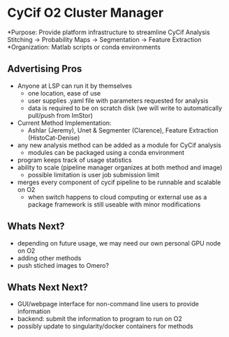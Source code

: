 # CyCif O2 Cluster Manager

*Purpose: Provide platform infrastructure to streamline CyCif Analysis
Stitching -> Probability Maps -> Segmentation -> Feature Extraction 
*Organization:  Matlab scripts or conda environments

## Advertising Pros

- Anyone at LSP can run it by themselves
	- one location, ease of use
	- user supplies .yaml file with parameters requested for analysis
	- data is required to be on scratch disk (we will write to automatically pull/push from ImStor)
- Current Method Implementation:
	- Ashlar (Jeremy), Unet & Segmenter (Clarence), Feature Extraction (HistoCat-Denise) 
- any new analysis method can be added as a module for CyCif analysis
	- modules can be packaged using a conda environment 
- program keeps track of usage statistics 
- ability to scale (pipeline manager organizes at both method and image)
	- possible limitation is user job submission limit 
- merges every component of cycif pipeline to be runnable and scalable on O2
	- when switch happens to cloud computing or external use as a package framework is still useable with minor modifications

## Whats Next?

- depending on future usage, we may need our own personal GPU node on O2
- adding other methods  
- push stiched images to Omero?

## Whats Next Next?

- GUI/webpage interface for non-command line users to provide information
- backend: submit the information to program to run on O2
- possibly update to singularity/docker containers for methods

